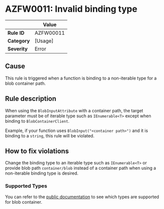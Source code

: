 # AZFW0011: Invalid binding type

| | Value |
|-|-|
| **Rule ID** |AZFW00011|
| **Category** |[Usage]|
| **Severity** |Error|

## Cause

This rule is triggered when a function is binding to a non-iterable type for a blob container path.

## Rule description

When using the `BlobInputAttribute` with a container path, the target parameter must be of iterable type such as `IEnumerable<T>` except when binding to `BlobContainerClient`.

Example, if your function uses `BlobInput("<container path>")` and it is binding to a `string`, this rule will be violated.

## How to fix violations

Change the binding type to an iterable type such as `IEnumerable<T>` or provide blob path `container/blob` instead of a container path when using a non-iterable binding type is desired.

### Supported Types

You can refer to the [public documentation](https://learn.microsoft.com/azure/azure-functions/functions-bindings-storage-blob?tabs=in-process%2Cextensionv5%2Cextensionv3&pivots=programming-language-csharp) to see which types are supported for blob container.
